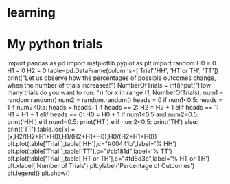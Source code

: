 # learning
# My python trials
import pandas as pd
import matplotlib.pyplot as plt
import random
H0 = 0
H1 = 0
H2 = 0
table=pd.DataFrame(columns=['Trial','HH', 'HT or TH', 'TT'])
print("Let us observe how the percentages of possible outcomes change, when the number of trials increases!")
NumberOfTrials = int(input("How many trials do you want to run: "))
for x in range (1, NumberOfTrials):
  num1 =  random.random()
  num2 =  random.random()
  heads = 0
  if num1<0.5:
    heads = 1
  if num2<0.5:
    heads = heads+1
  if heads == 2:
    H2 = H2 + 1
  elif heads == 1:
    H1 = H1 + 1
  elif heads == 0:
    H0 = H0 + 1
  if num1<0.5 and num2<0.5:
    print('HH')
  elif num1<0.5:
    print('HT')
  elif num2<0.5:
    print('TH')
  else:
    print('TT')
  table.loc[x] = [x,H2/(H2+H1+H0),H1/(H2+H1+H0),H0/(H2+H1+H0)]
plt.plot(table['Trial'],table['HH'],c="#00441b",label='% HH')
plt.plot(table['Trial'],table['TT'],c="#cb181d",label='% TT')
plt.plot(table['Trial'],table['HT or TH'],c="#fd8d3c",label='% HT or TH')
plt.xlabel('Number of Trials')
plt.ylabel('Percentage of Outcomes')
plt.legend()
plt.show()
